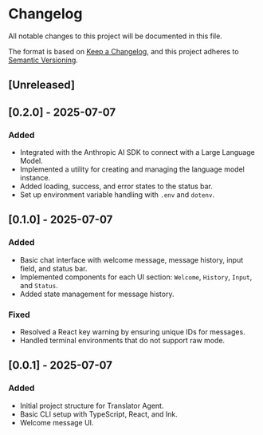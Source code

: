 # Changelog

All notable changes to this project will be documented in this file.

The format is based on [Keep a Changelog](https://keepachangelog.com/en/1.0.0/),
and this project adheres to [Semantic Versioning](https://semver.org/spec/v2.0.0.html).

## [Unreleased]

## [0.2.0] - 2025-07-07
### Added
- Integrated with the Anthropic AI SDK to connect with a Large Language Model.
- Implemented a utility for creating and managing the language model instance.
- Added loading, success, and error states to the status bar.
- Set up environment variable handling with `.env` and `dotenv`.

## [0.1.0] - 2025-07-07
### Added
- Basic chat interface with welcome message, message history, input field, and status bar.
- Implemented components for each UI section: `Welcome`, `History`, `Input`, and `Status`.
- Added state management for message history.

### Fixed
- Resolved a React key warning by ensuring unique IDs for messages.
- Handled terminal environments that do not support raw mode.

## [0.0.1] - 2025-07-07
### Added
- Initial project structure for Translator Agent.
- Basic CLI setup with TypeScript, React, and Ink.
- Welcome message UI.
